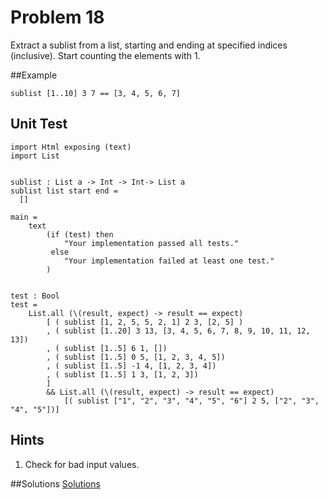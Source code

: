 # Problem 18

Extract a sublist from a list, starting and ending at specified indices (inclusive). Start counting the elements with 1.

##Example
```
sublist [1..10] 3 7 == [3, 4, 5, 6, 7]
```

## Unit Test
```
import Html exposing (text)
import List


sublist : List a -> Int -> Int-> List a
sublist list start end =
  []
      
main =
    text
        (if (test) then
            "Your implementation passed all tests."
         else
            "Your implementation failed at least one test."
        )


test : Bool
test =
    List.all (\(result, expect) -> result == expect)
        [ ( sublist [1, 2, 5, 5, 2, 1] 2 3, [2, 5] )
        , ( sublist [1..20] 3 13, [3, 4, 5, 6, 7, 8, 9, 10, 11, 12, 13])
        , ( sublist [1..5] 6 1, [])
        , ( sublist [1..5] 0 5, [1, 2, 3, 4, 5])
        , ( sublist [1..5] -1 4, [1, 2, 3, 4])
        , ( sublist [1..5] 1 3, [1, 2, 3])
        ]
        && List.all (\(result, expect) -> result == expect)
            [( sublist ["1", "2", "3", "4", "5", "6"] 2 5, ["2", "3", "4", "5"])]
```

## Hints
1. Check for bad input values. 


##Solutions 
[Solutions](problem_18_solutions.md)